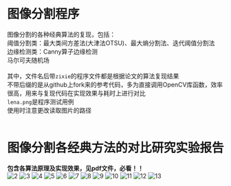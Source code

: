 # 图像分割程序
图像分割的各种经典算法的复现，包括：</br>
阈值分割类：最大类间方差法(大津法OTSU)、最大熵分割法、迭代阈值分割法</br>
边缘检测类：Canny算子边缘检测</br>
马尔可夫随机场</br></br>
其中，文件名后带`zixie`的程序文件都是根据论文的算法复现结果</br>
不带后缀的是从github上fork来的参考代码，多为直接调用OpenCV库函数，效率很高，用来与复现代码在实现效果与耗时上进行对比</br>
`lena.png`是程序测试用例</br>
使用时注意更改读取图片的路径</br></br>
# 图像分割各经典方法的对比研究实验报告
**包含各算法原理及实现效果，见pdf文件，必看！！**</br>
![2](https://user-images.githubusercontent.com/88924975/158000964-05d2ac18-fdb5-456c-847e-6a94e10006f4.jpg)
![3](https://user-images.githubusercontent.com/88924975/158000999-95bef4e1-6fcf-4a7d-8f53-dc15f2fde90b.jpg)
![4](https://user-images.githubusercontent.com/88924975/158001004-3fbd2814-aa1b-4965-b505-ca58f81d7996.jpg)
![5](https://user-images.githubusercontent.com/88924975/158001005-abb49a82-f1a6-46ff-832a-e423f412bb7a.jpg)
![6](https://user-images.githubusercontent.com/88924975/158001008-bc696b4a-d78f-4894-8e47-d9e76c02ddd9.jpg)
![7](https://user-images.githubusercontent.com/88924975/158001010-c62659c9-bca7-4236-b4f8-427d5db5be8a.jpg)
![8](https://user-images.githubusercontent.com/88924975/158001013-16dc1b95-d797-4105-bec1-93528d0c3492.jpg)
![9](https://user-images.githubusercontent.com/88924975/158001017-bbcea2da-86b9-49cf-ac44-c9d8f5216331.jpg)
![10](https://user-images.githubusercontent.com/88924975/158001020-27b43aa5-6eb2-4250-8185-96c42033a9af.jpg)
![11](https://user-images.githubusercontent.com/88924975/158001021-15e1b83c-b861-417e-8244-4b235369ce48.jpg)
![12](https://user-images.githubusercontent.com/88924975/158001023-315d5c66-0e0c-48f8-83e2-365fc9c4df29.jpg)
![13](https://user-images.githubusercontent.com/88924975/158001024-bf900584-50ab-4503-945d-56fc2a5522ed.jpg)
